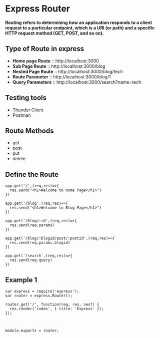 # Express Router

**Routing refers to determining how an application responds to a client request to a particular endpoint, which is a URI (or path) and a specific HTTP request method (GET, POST, and so on).**

## Type of Route in express

- **Home page Route** :: http://localhost:3000
- **Sub Page Route** :: http://localhost:3000/blog
- **Nested Page Route** :: http://localhost:3000/blog/tech
- **Route Parameter** :: http://localhost:3000/blog/1
- **Query Parameters** :: http://localhost:3000/search?name=tech

## Testing tools

- Thunder Client
- Postman

## Route Methods

- get
- post
- put
- delete

## Define the Route

```
app.get('/',(req,res)=>{
  res.send("<h1>Welcome to Home Page</h1>")
})

app.get('/blog',(req,res)=>{
  res.send("<h1>Welcome to Blog Page</h1>")
})

app.get('/blog/:id',(req,res)=>{
  res.send(req.params)
})

app.get('/blog/:blogid/post/:postid',(req,res)=>{
  res.send(req.params.blogid)
})

app.get('/search',(req,res)=>{
  res.send(req.query)
})

```


## Example 1
```
var express = require('express');
var router = express.Router();

router.get('/', function(req, res, next) {
  res.render('index', { title: 'Express' });
});



module.exports = router;
```

